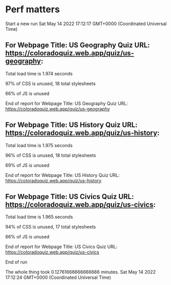 # Perf matters


Start a new run
Sat May 14 2022 17:12:17 GMT+0000 (Coordinated Universal Time)








## For Webpage Title: US Geography Quiz URL: https://coloradoquiz.web.app/quiz/us-geography: 


Total load time is 1.974 seconds


97% of CSS is unused, 18 total stylesheets


66% of JS is unused


End of report for Webpage Title: US Geography Quiz URL: https://coloradoquiz.web.app/quiz/us-geography




## For Webpage Title: US History Quiz URL: https://coloradoquiz.web.app/quiz/us-history: 


Total load time is 1.975 seconds


96% of CSS is unused, 18 total stylesheets


69% of JS is unused


End of report for Webpage Title: US History Quiz URL: https://coloradoquiz.web.app/quiz/us-history




## For Webpage Title: US Civics Quiz URL: https://coloradoquiz.web.app/quiz/us-civics: 


Total load time is 1.965 seconds


94% of CSS is unused, 17 total stylesheets


66% of JS is unused


End of report for Webpage Title: US Civics Quiz URL: https://coloradoquiz.web.app/quiz/us-civics


End of run


The whole thing took 0.12761666666666666 minutes.
Sat May 14 2022 17:12:24 GMT+0000 (Coordinated Universal Time)




